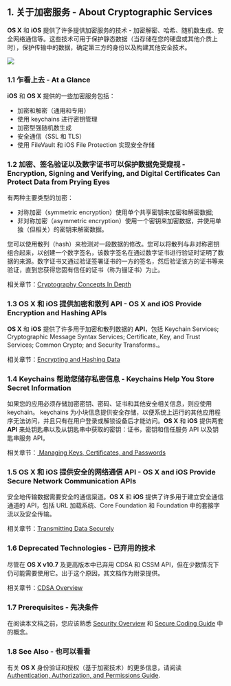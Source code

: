 ## 1. 关于加密服务 - About Cryptographic Services
**OS X** 和 **iOS** 提供了许多提供加密服务的技术 - 加密解密、哈希、随机数生成、安全网络通信等。这些技术可用于保护静态数据（当存储在您的硬盘或其他介质上时），保护传输中的数据，确定第三方的身份以及构建其他安全技术。

![](https://developer.apple.com/library/content/documentation/Security/Conceptual/cryptoservices/Art/CrytoServices-IntroArt-120412_2x.png)

### 1.1 乍看上去 - At a Glance
**iOS** 和 **OS X** 提供的一些加密服务包括：

- 加密和解密（通用和专用）
- 使用 keychains 进行密钥管理
- 加密型强随机数生成
- 安全通信（SSL 和 TLS）
- 使用 FileVault 和 iOS File Protection 实现安全存储

### 1.2 加密、签名验证以及数字证书可以保护数据免受窥视 - Encryption, Signing and Verifying, and Digital Certificates Can Protect Data from Prying Eyes

有两种主要类型的加密： 

- 对称加密（symmetric encryption）使用单个共享密钥来加密和解密数据;
- 非对称加密（asymmetric encryption）使用一个密钥来加密数据，并使用单独（但相关）的密钥来解密数据。 

您可以使用散列（hash）来检测对一段数据的修改。您可以将散列与非对称密钥组合起来，以创建一个数字签名，该数字签名在通过数字证书进行验证时证明了数据的来源。数字证书又通过验证签署证书的一方的签名，然后验证该方的证书等来验证，直到您获得您固有信任的证书（称为锚证书）为止。

相关章节：[Cryptography Concepts In Depth](https://developer.apple.com/library/content/documentation/Security/Conceptual/cryptoservices/CryptographyConcepts/CryptographyConcepts.html#//apple_ref/doc/uid/TP40011172-CH8-SW1)

### 1.3 OS X 和 iOS 提供加密和散列 API - OS X and iOS Provide Encryption and Hashing APIs
**OS X** 和 **iOS** 提供了许多用于加密和散列数据的 **API**，包括 Keychain Services; Cryptographic Message Syntax Services; Certificate, Key, and Trust Services; Common Crypto; and Security Transforms.。

相关章节：[Encrypting and Hashing Data](https://developer.apple.com/library/content/documentation/Security/Conceptual/cryptoservices/GeneralPurposeCrypto/GeneralPurposeCrypto.html#//apple_ref/doc/uid/TP40011172-CH9-SW1)

### 1.4 Keychains 帮助您储存私密信息 - Keychains Help You Store Secret Information
如果您的应用必须存储加密密钥、密码、证书和其他安全相关信息，则应使用 keychain。 keychains 为小块信息提供安全存储，以便系统上运行的其他应用程序无法访问，并且只有在用户登录或解锁设备后才能访问。**OS X** 和 **iOS** 提供两套 **API** 来处钥匙串以及从钥匙串中获取的密钥：证书，密钥和信任服务 API 以及钥匙串服务 API。

相关章节：[ Managing Keys, Certificates, and Passwords](https://developer.apple.com/library/content/documentation/Security/Conceptual/cryptoservices/KeyManagementAPIs/KeyManagementAPIs.html#//apple_ref/doc/uid/TP40011172-CH11-SW1)

### 1.5 OS X 和 iOS 提供安全的网络通信 API - OS X and iOS Provide Secure Network Communication APIs
安全地传输数据需要安全的通信渠道。**OS X** 和 **iOS** 提供了许多用于建立安全通信通道的 API，包括 URL 加载系统、Core Foundation 和 Foundation 中的套接字流以及安全传输。

相关章节：[Transmitting Data Securely](https://developer.apple.com/library/content/documentation/Security/Conceptual/cryptoservices/SecureNetworkCommunicationAPIs/SecureNetworkCommunicationAPIs.html#//apple_ref/doc/uid/TP40011172-CH13-SW1)

### 1.6 Deprecated Technologies - 已弃用的技术
尽管在 **OS X v10.7** 及更高版本中已弃用 CDSA 和 CSSM API，但在少数情况下仍可能需要使用它。出于这个原因，其文档作为附录提供。

相关章节：[CDSA Overview](https://developer.apple.com/library/content/documentation/Security/Conceptual/cryptoservices/CDSA/CDSA.html#//apple_ref/doc/uid/TP40011172-CH4-SW1)

### 1.7 Prerequisites - 先决条件
在阅读本文档之前，您应该熟悉 [Security Overview](https://developer.apple.com/library/content/documentation/Security/Conceptual/Security_Overview/Introduction/Introduction.html#//apple_ref/doc/uid/TP30000976) 和 [Secure Coding Guide](https://developer.apple.com/library/content/documentation/Security/Conceptual/SecureCodingGuide/Introduction.html#//apple_ref/doc/uid/TP40002415) 中的概念。

### 1.8 See Also - 也可以看看
有关 **OS X** 身份验证和授权（基于加密技术）的更多信息，请阅读 [Authentication, Authorization, and Permissions Guide](https://developer.apple.com/library/content/documentation/Security/Conceptual/AuthenticationAndAuthorizationGuide/Introduction/Introduction.html#//apple_ref/doc/uid/TP40011200).